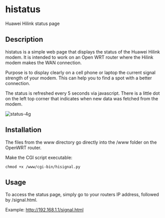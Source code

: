 # histatus
Huawei Hilink status page

## Description

histatus is a simple web page that displays the status of the Huawei Hilink modem. 
It is intended to work on an Open WRT router where the Hilink modem makes the WAN connection.

Purpose is to display clearly on a cell phone or laptop the current signal strength of your modem. This can help you to find a spot with a better connection.

The status is refreshed every 5 seconds via javascript.
There is a little dot on the left top corner that indicates when new data was fetched from the modem.

![status-4g](https://user-images.githubusercontent.com/47444685/138318500-8a0e2871-df4b-4ebd-9edc-57d47eb03a9b.jpg)

## Installation

The files from the www directory go directly into the /www folder on the OpenWRT router.

Make the CGI script executable:
```
chmod +x /www/cgi-bin/hisignal.py
```

## Usage

To access the status page, simply go to your routers IP address, followed by /signal.html.

Example:
http://192.168.1.1/signal.html
